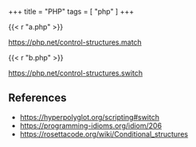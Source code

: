 +++
title = "PHP"
tags = [ "php" ]
+++

{{< r "a.php" >}}

<https://php.net/control-structures.match>

{{< r "b.php" >}}

<https://php.net/control-structures.switch>

## References

- <https://hyperpolyglot.org/scripting#switch>
- <https://programming-idioms.org/idiom/206>
- <https://rosettacode.org/wiki/Conditional_structures>
